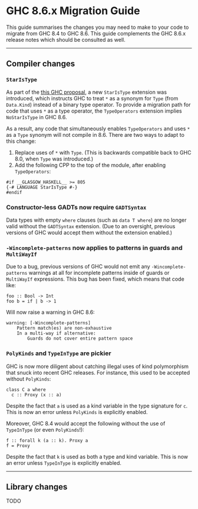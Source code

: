 


# GHC 8.6.x Migration Guide



This guide summarises the changes you may need to make to your code to migrate from GHC 8.4 to GHC 8.6. This guide complements the GHC 8.6.x release notes which should be consulted as well.


---


## Compiler changes


### `StarIsType`



As part of the [
this GHC proposal](https://github.com/ghc-proposals/ghc-proposals/blob/05721788de9ab6538def68c3c2c9dec50c9f24a8/proposals/0020-no-type-in-type.rst), a new `StarIsType` extension was introduced, which instructs GHC to treat `*` as a synonym for `Type` (from `Data.Kind`) instead of a binary type operator. To provide a migration path for code that uses `*` as a type operator, the `TypeOperators` extension implies `NoStarIsType` in GHC 8.6.



As a result, any code that simultaneously enables `TypeOperators` and uses `*` as a `Type` synonym will not compile in 8.6. There are two ways to adapt to this change:


1. Replace uses of `*` with `Type`. (This is backwards compatible back to GHC 8.0, when `Type` was introduced.)
1. Add the following CPP to the top of the module, after enabling `TypeOperators`:

```
#if __GLASGOW_HASKELL__ >= 805
{-# LANGUAGE StarIsType #-}
#endif
```

### Constructor-less GADTs now require `GADTSyntax`



Data types with empty `where` clauses (such as `data T where`) are no longer valid without the `GADTSyntax` extension. (Due to an oversight, previous versions of GHC would accept them without the extension enabled.)


### `-Wincomplete-patterns` now applies to patterns in guards and `MultiWayIf`



Due to a bug, previous versions of GHC would not emit any `-Wincomplete-patterns` warnings at all for incomplete patterns inside of guards or `MultiWayIf` expressions. This bug has been fixed, which means that code like:


```
foo :: Bool -> Int
foo b = if | b -> 1
```


Will now raise a warning in GHC 8.6:


```wiki
warning: [-Wincomplete-patterns]
    Pattern match(es) are non-exhaustive
    In a multi-way if alternative:
        Guards do not cover entire pattern space
```

### `PolyKinds` and `TypeInType` are pickier



GHC is now more diligent about catching illegal uses of kind polymorphism that snuck into recent GHC releases. For instance, this used to be accepted without `PolyKinds`:


```
class C a where
  c :: Proxy (x :: a)
```


Despite the fact that `a` is used as a kind variable in the type signature for `c`. This is now an error unless `PolyKinds` is explicitly enabled.



Moreover, GHC 8.4 would accept the following without the use of `TypeInType` (or even `PolyKinds`!):


```
f :: forall k (a :: k). Proxy a
f = Proxy
```


Despite the fact that `k` is used as both a type and kind variable. This is now an error unless `TypeInType` is explicitly enabled.


---


## Library changes



TODO


